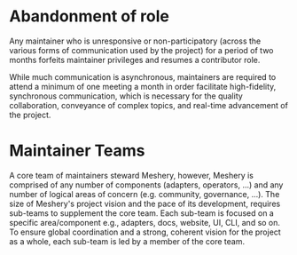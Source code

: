 # Abandonment of role

Any maintainer who is unresponsive or non-participatory (across the various forms of communication used by the project) for a period of two months forfeits maintainer privileges and resumes a contributor role.

While much communication is asynchronous, maintainers are required to attend a minimum of one meeting a month in order facilitate high-fidelity, synchronous communication, which is necessary for the quality collaboration, conveyance of complex topics, and real-time advancement of the project.

# Maintainer Teams

A core team of maintainers steward Meshery, however, Meshery is comprised of any number of components (adapters, operators, ...) and any number of logical areas of concern (e.g. community, governance, ...). The size of Meshery's project vision and the pace of its development, requires sub-teams to supplement the core team. Each sub-team is focused on a specific area/component e.g., adapters, docs, website, UI, CLI, and so on. To ensure global coordination and a strong, coherent vision for the project as a whole, each sub-team is led by a member of the core team.
